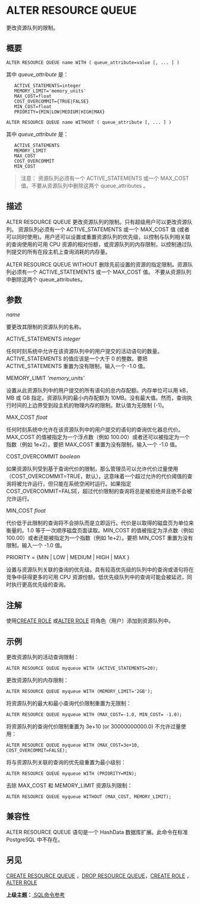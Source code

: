 # ALTER RESOURCE QUEUE

更改资源队列的限制。

## 概要

```
ALTER RESOURCE QUEUE name WITH ( queue_attribute=value [, ... ] )
```

其中 _queue\_attribute_ 是：

```
   ACTIVE_STATEMENTS=integer
   MEMORY_LIMIT='memory_units'
   MAX_COST=float
   COST_OVERCOMMIT={TRUE|FALSE}
   MIN_COST=float
   PRIORITY={MIN|LOW|MEDIUM|HIGH|MAX}
```

```
ALTER RESOURCE QUEUE name WITHOUT ( queue_attribute [, ... ] )
```

其中 _queue\_attribute_ 是：

```
   ACTIVE_STATEMENTS
   MEMORY_LIMIT
   MAX_COST
   COST_OVERCOMMIT
   MIN_COST
```

> 注意： 资源队列必须有一个 ACTIVE\_STATEMENTS 或一个 MAX\_COST 值。不要从资源队列中删除这两个 queue\_attributes 。

## 描述

ALTER RESOURCE QUEUE 更改资源队列的限制。只有超级用户可以更改资源队列。 资源队列必须有一个 ACTIVE\_STATEMENTS 或一个 MAX\_COST 值 \(或者可以同时使用\)。用户还可以设置或重置资源队列的优先级，以控制与队列相关联的查询使用的可用 CPU 资源的相对份额，或资源队列的内存限制，以控制通过队列提交的所有在段主机上查询消耗的内存量。

ALTER RESOURCE QUEUE WITHOUT 删除先前设置的资源的指定限制。资源队列必须有一个 ACTIVE\_STATEMENTS 或一个 MAX\_COST 值。 不要从资源队列中删除这两个 queue\_attributes。

## 参数

_name_

要更改其限制的资源队列的名称。

ACTIVE\_STATEMENTS _integer_

任何时刻系统中允许在该资源队列中的用户提交的活动语句的数量。 ACTIVE\_STATEMENTS 的值应该是一个大于 0 的整数。要把 ACTIVE\_STATEMENTS 重置为没有限制，输入一个 -1.0 值。

MEMORY\_LIMIT _'memory\_units'_

设置从此资源队列中的用户提交的所有语句的总内存配额。内存单位可以用 kB，MB 或 GB 指定。资源队列的最小内存配额为 10MB。没有最大值。然而，查询执行时间的上边界受到段主机的物理内存的限制。默认值为无限制 \(-1\)。

MAX\_COST _float_

任何时刻系统中允许在该资源队列中的用户提交的语句的查询优化器总代价。MAX\_COST 的值被指定为一个浮点数（例如 100.00）或者还可以被指定为一个指数（例如 1e+2）。要把 MAX\_COST 重置为没有限制，输入一个 -1.0 值。

COST\_OVERCOMMIT _boolean_

如果资源队列受到基于查询代价的限制，那么管理员可以允许代价过量使用（COST\_OVERCOMMIT=TRUE，默认）。这意味着一个超过允许的代价阈值的查询将被允许运行，但只能在系统空闲时运行。如果指定COST\_OVERCOMMIT=FALSE，超过代价限制的查询将总是被拒绝并且绝不会被允许运行。

MIN\_COST _float_

代价低于此限制的查询将不会排队而是立即运行。代价是以取得的磁盘页为单位来衡量的。1.0 等于一次顺序磁盘页面读取。MIN\_COST 的值被指定为浮点数（例如 100.00）或者还能被指定为一个指数（例如 1e+2）。要把 MIN\_COST 重置为没有限制，输入一个 -1.0 值。

PRIORITY = {MIN \| LOW \| MEDIUM \| HIGH \| MAX }

设置与资源队列关联的查询的优先级。具有较高优先级的队列中的查询或语句将在竞争中获得更多的可用 CPU 资源份额。低优先级队列中的查询可能会被延迟，同时执行更高优先级的查询。

## 注解

使用[CREATE ROLE](./create-role.md) 或[ALTER ROLE](./alter-role.md)  将角色（用户）添加到资源队列中。

## 示例

更改资源队列的活动查询限制：

```
ALTER RESOURCE QUEUE myqueue WITH (ACTIVE_STATEMENTS=20);
```

更改资源队列的内存限制：

```
ALTER RESOURCE QUEUE myqueue WITH (MEMORY_LIMIT='2GB');
```

将资源队列的最大和最小查询代价限制重置为无限制：

```
ALTER RESOURCE QUEUE myqueue WITH (MAX_COST=-1.0, MIN_COST= -1.0);
```

将资源队列的查询代价限制重置为 3e+10 \(or 30000000000.0\) 不允许过量使用：

```
ALTER RESOURCE QUEUE myqueue WITH (MAX_COST=3e+10, COST_OVERCOMMIT=FALSE);
```

将与资源队列关联的查询的优先级重置为最小级别：

```
ALTER RESOURCE QUEUE myqueue WITH (PRIORITY=MIN);
```

去除 MAX\_COST 和 MEMORY\_LIMIT 资源队列限制：

```
ALTER RESOURCE QUEUE myqueue WITHOUT (MAX_COST, MEMORY_LIMIT);
```

## 兼容性

ALTER RESOURCE QUEUE 语句是一个 HashData 数据库扩展。此命令在标准 PostgreSQL 中不存在。

## 另见

[CREATE RESOURCE QUEUE](./create-resource-queue.md) ，[DROP RESOURCE QUEUE](./drop-resource-queue.md)，[CREATE ROLE](./create-role.md) ，[ALTER ROLE](./alter-role.md)

**上级主题：**[ SQL命令参考](./README.md)

